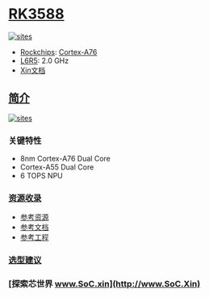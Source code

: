 ﻿# [RK3588](https://github.com/SoCXin/RK3588)

[![sites](http://182.61.61.133/link/resources/SoC.png)](http://www.SoC.Xin)

* [Rockchips](https://www.rock-chips.com/): [Cortex-A76](https://github.com/SoCXin/Cortex)
* [L6R5](https://github.com/SoCXin/Level): 2.0 GHz
* [Xin文档](https://docs.soc.xin/RK3588)

## [简介](https://github.com/SoCXin/RK3588/wiki)


[![sites](docs/RK3588.jpg)](https://www.rock-chips.com/a/cn/product/index.html)


### 关键特性

* 8nm Cortex-A76 Dual Core
* Cortex-A55 Dual Core
* 6 TOPS NPU


### [资源收录](https://github.com/SoCXin)

* [参考资源](src/)
* [参考文档](docs/)
* [参考工程](project/)


### [选型建议](https://github.com/SoCXin)



### [探索芯世界 www.SoC.xin](http://www.SoC.Xin)
